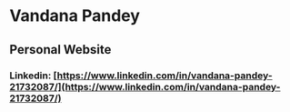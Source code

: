 # Vandana Pandey

## Personal Website

### Linkedin: [https://www.linkedin.com/in/vandana-pandey-21732087/](https://www.linkedin.com/in/vandana-pandey-21732087/)

